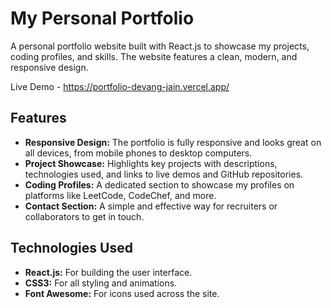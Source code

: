 # My Personal Portfolio

A personal portfolio website built with React.js to showcase my projects, coding profiles, and skills. The website features a clean, modern, and responsive design.

Live Demo - https://portfolio-devang-jain.vercel.app/

## Features

- **Responsive Design:** The portfolio is fully responsive and looks great on all devices, from mobile phones to desktop computers.
- **Project Showcase:** Highlights key projects with descriptions, technologies used, and links to live demos and GitHub repositories.
- **Coding Profiles:** A dedicated section to showcase my profiles on platforms like LeetCode, CodeChef, and more.
- **Contact Section:** A simple and effective way for recruiters or collaborators to get in touch.

## Technologies Used

- **React.js:** For building the user interface.
- **CSS3:** For all styling and animations.
- **Font Awesome:** For icons used across the site.
